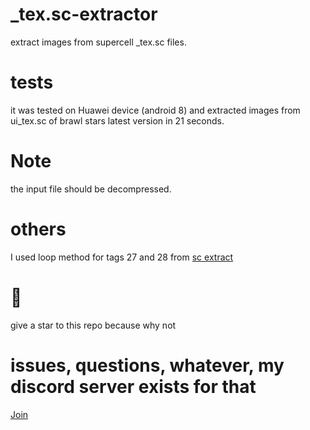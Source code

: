 # _tex.sc-extractor
extract images from supercell _tex.sc files.
# tests
it was tested on Huawei device (android 8) and extracted images from ui_tex.sc of brawl stars latest version in 21 seconds.
# Note
the input file should be decompressed.
# others 
I used loop method for tags 27 and 28 from [sc extract](https://github.com/AriusX7/sc-extract/blob/3a837dee0fbe9aa6b3d72ab99976e3b4497cebfc/src/extractors/tex.rs#L88)
# 🌟
give a star to this repo because why not
# issues, questions, whatever, my discord server exists for that
[Join](https://discord.gg/b2ejYcJjqA)
